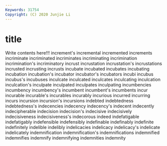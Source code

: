 ```yaml
---
Keywords: 31754
Copyright: (C) 2020 Junjie Li
---
```


# title

Write contents here!!!
increment's 
incremental 
incremented 
increments 
incriminate 
incriminated 
incriminates 
incriminating 
incrimination
incrimination's 
incriminatory 
incrust 
incrustation 
incrustation's 
incrustations 
incrusted 
incrusting 
incrusts 
incubate
incubated 
incubates 
incubating 
incubation 
incubation's 
incubator 
incubator's 
incubators 
incubi 
incubus
incubus's 
incubuses 
inculcate 
inculcated 
inculcates 
inculcating 
inculcation 
inculcation's 
inculpate 
inculpated
inculpates 
inculpating 
incumbencies 
incumbency 
incumbency's 
incumbent 
incumbent's 
incumbents 
incur 
incurable
incurable's 
incurables 
incurably 
incurious 
incurred 
incurring 
incurs 
incursion 
incursion's 
incursions
indebted 
indebtedness 
indebtedness's 
indecencies 
indecency 
indecency's 
indecent 
indecently 
indecipherable 
indecision
indecision's 
indecisive 
indecisively 
indecisiveness 
indecisiveness's 
indecorous 
indeed 
indefatigable 
indefatigably 
indefensible
indefensibly 
indefinable 
indefinably 
indefinite 
indefinitely 
indelible 
indelibly 
indelicacies 
indelicacy 
indelicacy's
indelicate 
indelicately 
indemnification 
indemnification's 
indemnifications 
indemnified 
indemnifies 
indemnify 
indemnifying 
indemnities
indemnity 
